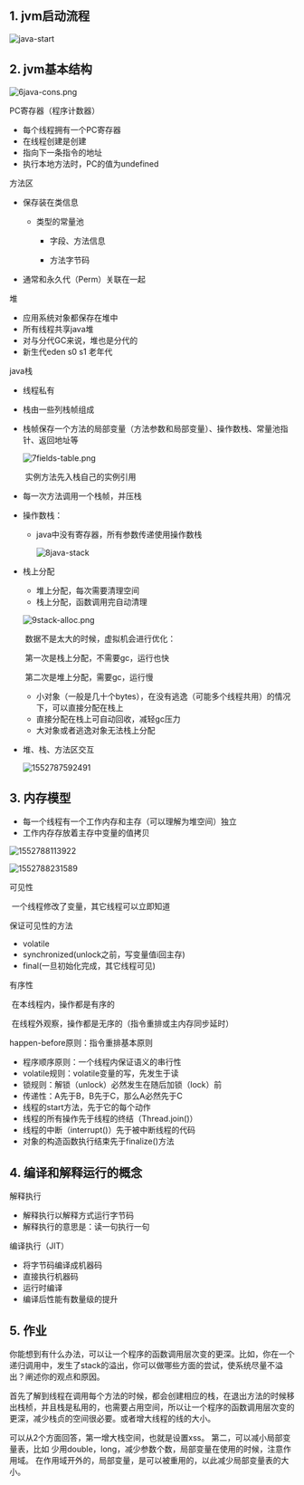 ## 1. jvm启动流程

![java-start](img/5java-start.png)



## 2. jvm基本结构

![6java-cons.png](img/6java-cons.png)

PC寄存器（程序计数器）

- 每个线程拥有一个PC寄存器
- 在线程创建是创建
- 指向下一条指令的地址
- 执行本地方法时，PC的值为undefined

方法区

- 保存装在类信息

  - 类型的常量池

    - 字段、方法信息

    - 方法字节码

- 通常和永久代（Perm）关联在一起

堆

- 应用系统对象都保存在堆中
- 所有线程共享java堆
- 对与分代GC来说，堆也是分代的
- 新生代eden s0 s1  老年代

java栈

- 线程私有

- 栈由一些列栈帧组成

- 栈帧保存一个方法的局部变量（方法参数和局部变量）、操作数栈、常量池指针、返回地址等

  ![7fields-table.png](img/7fields-table.png)

  ​     实例方法先入栈自己的实例引用

- 每一次方法调用一个栈帧，并压栈

- 操作数栈：

  - java中没有寄存器，所有参数传递使用操作数栈

    ![8java-stack](img/8java-stack.png)

- 栈上分配

  - 堆上分配，每次需要清理空间
  - 栈上分配，函数调用完自动清理

  ![9stack-alloc.png](img/9stack-alloc.png)

  ​	数据不是太大的时候，虚拟机会进行优化：

  ​	第一次是栈上分配，不需要gc，运行也快

  ​	第二次是堆上分配，需要gc，运行慢

  - 小对象（一般是几十个bytes），在没有逃逸（可能多个线程共用）的情况下，可以直接分配在栈上
  - 直接分配在栈上可自动回收，减轻gc压力
  - 大对象或者逃逸对象无法栈上分配

- 堆、栈、方法区交互

  ![1552787592491](img/1552787592491.png)


## 3. 内存模型

- 每一个线程有一个工作内存和主存（可以理解为堆空间）独立
- 工作内存存放着主存中变量的值拷贝 

 ![1552788113922](img/1552788113922.png)

![1552788231589](img/1552788231589.png)

可见性

​	一个线程修改了变量，其它线程可以立即知道

保证可见性的方法

 - volatile
 - synchronized(unlock之前，写变量值i回主存)
 - final(一旦初始化完成，其它线程可见)	

有序性

​	在本线程内，操作都是有序的

​	在线程外观察，操作都是无序的（指令重排或主内存同步延时）

happen-before原则：指令重排基本原则

 - 程序顺序原则：一个线程内保证语义的串行性
 - volatile规则：volatile变量的写，先发生于读
 - 锁规则：解锁（unlock）必然发生在随后加锁（lock）前
 - 传递性：A先于B，B先于C，那么A必然先于C
 - 线程的start方法，先于它的每个动作
 - 线程的所有操作先于线程的终结（Thread.join()）
 - 线程的中断（interrupt()）先于被中断线程的代码
 - 对象的构造函数执行结束先于finalize()方法



## 4. 编译和解释运行的概念

解释执行

- 解释执行以解释方式运行字节码
- 解释执行的意思是：读一句执行一句

编译执行（JIT）

- 将字节码编译成机器码
- 直接执行机器码
- 运行时编译
- 编译后性能有数量级的提升



## 5. 作业

你能想到有什么办法，可以让一个程序的函数调用层次变的更深。比如，你在一个递归调用中，发生了stack的溢出，你可以做哪些方面的尝试，使系统尽量不溢出？阐述你的观点和原因。

首先了解到线程在调用每个方法的时候，都会创建相应的栈，在退出方法的时候移出栈桢，并且栈是私用的，也需要占用空间，所以让一个程序的函数调用层次变的更深，减少栈贞的空间很必要。或者增大线程的线的大小。

可以从2个方面回答，第一增大栈空间，也就是设置xss。
第二，可以减小局部变量表，比如 少用double，long，减少参数个数，局部变量在使用的时候，注意作用域。
在作用域开外的，局部变量，是可以被重用的，以此减少局部变量表的大小。